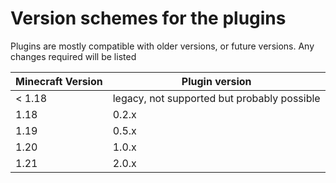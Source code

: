 # Version schemes for the plugins

Plugins are mostly compatible with older versions, or future versions. Any changes required will be listed

Minecraft Version | Plugin version | 
----------------- | --------------- |
< 1.18 | legacy, not supported but probably possible
1.18 | 0.2.x
1.19 | 0.5.x
1.20 | 1.0.x
1.21 | 2.0.x